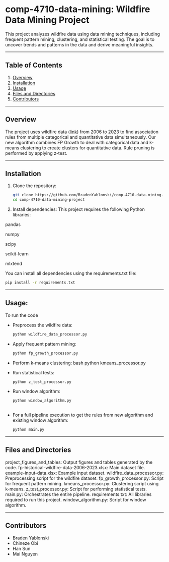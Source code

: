 # comp-4710-data-mining: Wildfire Data Mining Project

This project analyzes wildfire data using data mining techniques, including frequent pattern mining, clustering, and statistical testing. The goal is to uncover trends and patterns in the data and derive meaningful insights.

---

## Table of Contents
1. [Overview](#overview)
2. [Installation](#installation)
3. [Usage](#usage)
4. [Files and Directories](#files-and-directories)
5. [Contributors](#contributors)

---

## Overview

The project uses wildfire data ([link](https://open.canada.ca/data/en/dataset/a221e7a0-4f46-4be7-9c5a-e29de9a3447e/resource/27e03b8f-8855-4b9e-8d1e-542297750fc9)) from 2006 to 2023 to find association rules from multiple categorical and quantitative data simultaneously. 
Our new algorithm combines FP Growth to deal with categorical data and k-means clustering to create clusters for quantitative data. 
Rule pruning is performed by applying z-test.

---

## Installation

1. Clone the repository:
   ```bash
   git clone https://github.com/BradenYablonski/comp-4710-data-mining-project.git
   cd comp-4710-data-mining-project

2. Install dependencies:
This project requires the following Python libraries:

pandas

numpy

scipy

scikit-learn

mlxtend

You can install all dependencies using the requirements.txt file:
   ```bash
   pip install -r requirements.txt
   ```
   
---

## Usage:

To run the code

- Preprocess the wildfire data:
   ```bash
   python wildfire_data_processor.py
  
- Apply frequent pattern mining:
   ```bash
   python fp_growth_processor.py
   
- Perform k-means clustering:
bash
python kmeans_processor.py

- Run statistical tests:
   ```bash
   python z_test_processor.py

- Run window algorithm:
  ```bash
  python window_algorithm.py
   
- For a full pipeline execution to get the rules from new algorithm and existing window algorithm:
   ```bash
   python main.py

---

## Files and Directories

project_figures_and_tables: Output figures and tables generated by the code.
fp-historical-wildfire-data-2006-2023.xlsx: Main dataset file.
example-input-data.xlsx: Example input dataset.
wildfire_data_processor.py: Preprocessing script for the wildfire dataset.
fp_growth_processor.py: Script for frequent pattern mining.
kmeans_processor.py: Clustering script using k-means.
z_test_processor.py: Script for performing statistical tests.
main.py: Orchestrates the entire pipeline.
requirements.txt: All libraries required to run this project.
window_algorithm.py: Script for window algorithm.

---

## Contributors
- Braden Yablonski
- Chineze Obi
- Han Sun
- Mai Nguyen
